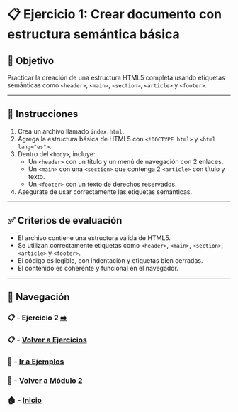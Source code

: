 # 📋 Ejercicio 1: Crear documento con estructura semántica básica

## 🎯 Objetivo
Practicar la creación de una estructura HTML5 completa usando etiquetas semánticas como `<header>`, `<main>`, `<section>`, `<article>` y `<footer>`.

---

## 📝 Instrucciones
1. Crea un archivo llamado `index.html`.
2. Agrega la estructura básica de HTML5 con `<!DOCTYPE html>` y `<html lang="es">`.
3. Dentro del `<body>`, incluye:
   - Un `<header>` con un título y un menú de navegación con 2 enlaces.
   - Un `<main>` con una `<section>` que contenga 2 `<article>` con título y texto.
   - Un `<footer>` con un texto de derechos reservados.
4. Asegúrate de usar correctamente las etiquetas semánticas.

---

## ✅ Criterios de evaluación
- El archivo contiene una estructura válida de HTML5.
- Se utilizan correctamente etiquetas como `<header>`, `<main>`, `<section>`, `<article>` y `<footer>`.
- El código es legible, con indentación y etiquetas bien cerradas.
- El contenido es coherente y funcional en el navegador.

---

## 🔁 Navegación

### 📋 - Ejercicio 2 [➡️](./Ejercicio_2.md)

### 📋 - [Volver a Ejercicios](../README.md)

### 🧪 - [Ir a Ejemplos](../../Ejemplos/README.md)

### 📘 - [Volver a Módulo 2](../../Modulo_2.md)

### 🏠 - [Inicio](../../../README.md)

